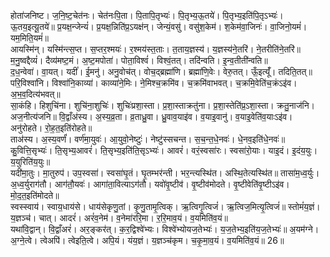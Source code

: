 

  
होता॑जनिष्ट। ज॒नि॒ष्ट॒चेत॑नः। चेत॑नःपि॒ता। पि॒तापि॒तृभ्यः॑। पि॒तृभ्य॒ऊ॒तये॑। पि॒तृभ्य॒इति॑पि॒तृऽभ्यः॑। ऊ॒तय॒इत्यू॒तये॑॥ प्र॒यक्ष॒न्जेन्यं॑। प्र॒यक्ष॒न्निति॑प्र॒ऽयक्ष॑न्। जेन्यं॒वसु॑। वसु॑श॒केम॑। श॒केम॑वा॒जिनः॑। वा॒जिनो॒यमं॑। यम॒मिति॒यमं॑॥  
आयस्मि॑न्। यस्मि॑न्त्स॒प्त। स॒प्तर॒श्मयः॑। र॒श्मय॑स्त॒ताः। त॒ताय॒ज्ञस्य॑। य॒ज्ञस्य॑ने॒तरि॑। ने॒तरीति॑ने॒तरि॑॥ म॒नु॒ष्वद्दैव्यं॑। दैव्य॑मष्ट॒मं। अ॒ष्ट॒मपोता॑। पोता॒विश्वं॑। विश्वं॒तत्। तदि॑न्वति। इ॒न्व॒तीती॑न्वति॥  
द॒ध॒न्वेवा॑। वा॒यत्। यदीं॑। ई॒मनु॑। अनु॒वोच॑त्। वोच॒द्ब्रह्मा॑णि। ब्रह्मा॑णि॒वेः। वेरु॒तत्। ऊँ॒इत्यूँ॑। तदिति॒तत्॥ परि॒विश्वा॑नि। विश्वा॑नि॒काव्या॑। काव्या॑ने॒मिः। ने॒मिश्च॒क्रमि॑व। च॒क्रमि॑वाभवत्। च॒क्रमि॒वेति॑च॒क्रंऽइ॑व। अ॒भ॒व॒दित्य॑भवत्॥  
सा॒कंहि। हिशुचि॑ना। शुचि॑ना॒शुचिः॑। शुचिः॑प्रशा॒स्ता। प्र॒शा॒स्ताक्रतु॑ना। प्र॒शा॒स्तेति॑प्र॒ऽशा॒स्ता। क्रतु॒नाज॑नि। अज॒नीत्य॑जनि॥ वि॒द्वाँअ॑स्य। अ॒स्य॒व्र॒ता। व्र॒ताध्रु॒वा। ध्रु॒वाव॒याइ॑व। व॒याइ॒वानु॑। व॒याइ॒वेति॑व॒याःऽइ॑व। अनु॑रोहते। रो॒ह॒त॒इति॑रोहते॥  
ताअ॑स्य। अ॒स्य॒वर्णं॑। वर्ण॑मा॒युवः॑। आ॒युवो॒नेष्टुः॑। नेष्टु॑स्सचन्त। स॒च॒न्त॒धे॒नवः॑। धे॒नव॒इति॑धे॒नवः॑॥ कु॒वित्ति॒सृभ्यः॑। ति॒सृभ्य॒आवरं॑। ति॒सृभ्य॒इति॑ति॒सृऽभ्यः॑। आवरं॑। वरं॒स्वसा॑रः। स्वसा॑रो॒याः। याइ॒दं। इ॒दंय॒युः। य॒युरिति॑य॒युः॥  
यदी॑मा॒तुः। मा॒तुरुप॑। उप॒स्वसा॑। स्वसा॑घृ॒तं। घृ॒तम्भर॑न्ती। भर॒न्त्यस्थि॑त। अस्थि॒तेत्यस्थि॑त॥ तासा॑म॒ध्व॒र्युः। अ॒ध्व॒र्युराग॑तौ। आग॑तौ॒यवः॑। आगा॑ता॒वित्याऽग॑तौ। यवो॑वृ॒ष्टीव॑। वृ॒ष्टीव॑मोदते। वृ॒ष्टीवेति॑वृ॒ष्टीऽइ॑व। मो॒द॒त॒इति॑मोदते॥  
स्वस्स्वाय॑। स्वाय॒धाय॑से। धाय॑सेकृणु॒तां। कृ॒णु॒तामृ॒त्विक्। ऋ॒त्विगृ॒त्विजं॑। ऋ॒त्विज॒मित्यृ॒त्विजं॑॥ स्तोमं॑य॒ज्ञं। य॒ज्ञञ्च॑। चात्। आदरं॑। अरं॑व॒नेम॑। व॒नेमा॑ररि॒मा। र॒रि॒माव॒यं। व॒यमिति॑व॒यं॥  
यथा॑वि॒द्वान्। वि॒द्वाँअरं॑। अर॒ङ्कर॑त्। क॒र॒द्विश्वे॑भ्यः। विश्वे॑भ्योयज॒तेभ्यः॑। य॒ज॒तेभ्य॒इति॑य॒ज॒तेभ्यः॑॥ अ॒यम॑ग्ने। अ॒ग्ने॒त्वे। त्वेअपि॑। त्वेइति॒त्वे। अपि॒यं। यंय॒ज्ञं। य॒ज्ञञ्च॑कृम। च॒कृ॒मा॒व॒यं। व॒यमिति॑व॒यं॥ 26॥  
